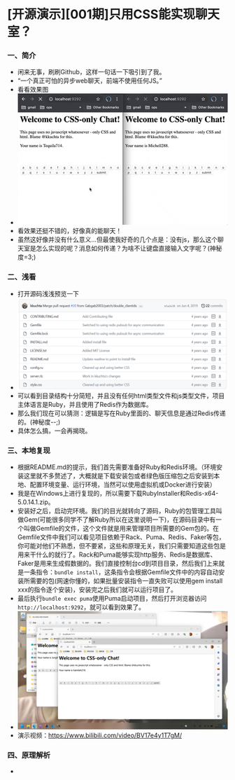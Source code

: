 # [开源演示][001期]只用CSS能实现聊天室？
### 一、简介
- 闲来无事，刷刷Github，这样一句话一下吸引到了我。
- “一个真正可怕的异步web聊天，前端不使用任何JS。”  
- 看看效果图
- ![动图](./1.gif)
- 看效果还挺不错的，好像真的能聊天！
- 虽然这好像并没有什么意义...但最使我好奇的几个点是：没有js，那么这个聊天室是怎么实现的呢？消息如何传递？为啥不让键盘直接输入文字呢？(神秘度=3;)
  
### 二、浅看
- 打开源码浅浅预览一下
- ![Alt text](2.png)
- 可以看到目录结构十分简短，并且没有任何html类型文件和js类型文件，项目主体语言是Ruby，并且使用了Redis作为数据库。
- 那么我们现在可以猜测：逻辑是写在Ruby里面的、聊天信息是通过Redis传递的。(神秘度--;)
- 具体怎么搞，一会再揭晓。

### 三、本地复现
- 根据README.md的提示，我们首先需要准备好Ruby和Redis环境。（环境安装这里就不多赘述了，大概就是下载安装包或者绿色版压缩包之后安装到本地、配置环境变量、运行环境，当然可以使用虚拟机或Docker进行安装）
- 我是在Windows上进行复现的，所以需要下载RubyInstaller和Redis-x64-5.0.14.1.zip。
- 安装好之后，启动完环境。我们的目光就转向了源码，Ruby的包管理工具叫做Gem(可能很多同学不了解Ruby所以在这里说明一下)，在源码目录中有一个叫做Gemfile的文件，这个文件就是用来管理项目所需要的Gem包的。在Gemfile文件中我们可以看见项目依赖于Rack、Puma、Redis、Faker等包，你可能对他们不熟悉，但不要紧，这些和原理无关，我们只需要知道这些包是用来干什么的就行了。Rack和Puma能够实现http服务、Redis是数据库、Faker是用来生成假数据的。我们直接控制台cd到项目目录，然后我们上来就是一条指令：`bundle install`，这条指令会根据Gemfile文件中的内容自动安装所需要的包(网速你懂的，如果批量安装指令一直失败可以使用gem install xxx的指令逐个安装)，安装完之后我们就可以运行项目了。
- 最后执行`bundle exec puma`使用Puma启动项目，然后打开浏览器访问`http://localhost:9292`，就可以看到效果了。
- ![Alt text](3.png)
- 演示视频：https://www.bilibili.com/video/BV17e4y1T7gM/

### 四、原理解析
- 
